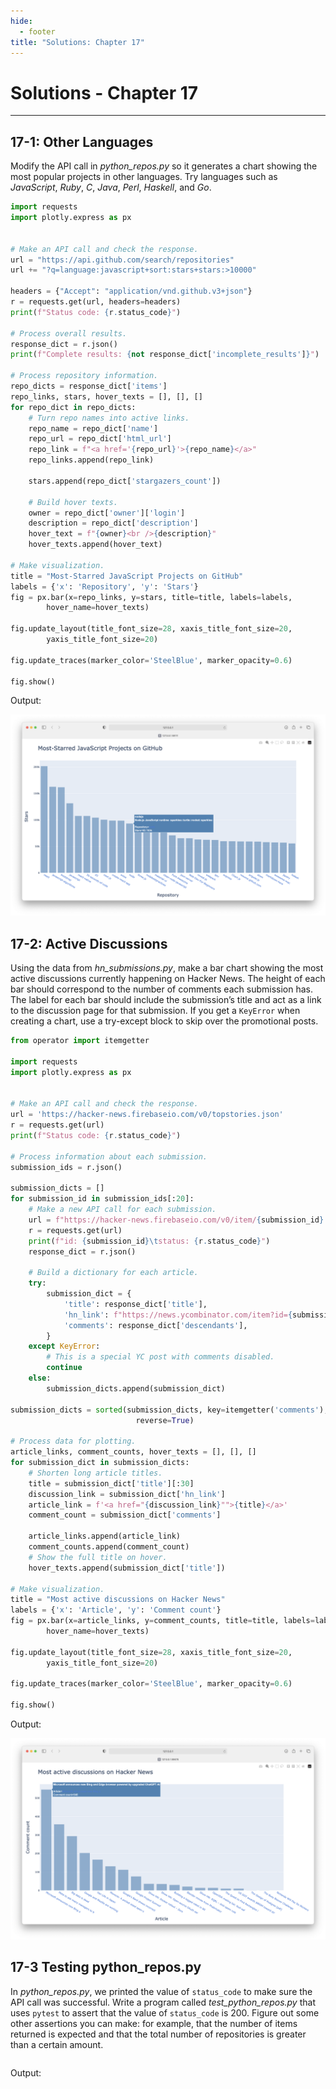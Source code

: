 ```yaml
---
hide:
  - footer
title: "Solutions: Chapter 17"
---
```


# Solutions - Chapter 17

---

## 17-1: Other Languages

Modify the API call in *python_repos.py* so it generates a chart showing the most popular projects in other languages. Try languages such as *JavaScript*, *Ruby*, *C*, *Java*, *Perl*, *Haskell*, and *Go*.

```python title="javascript_repos.py"
import requests
import plotly.express as px


# Make an API call and check the response.
url = "https://api.github.com/search/repositories"
url += "?q=language:javascript+sort:stars+stars:>10000"

headers = {"Accept": "application/vnd.github.v3+json"}
r = requests.get(url, headers=headers)
print(f"Status code: {r.status_code}")

# Process overall results.
response_dict = r.json()
print(f"Complete results: {not response_dict['incomplete_results']}")

# Process repository information.
repo_dicts = response_dict['items']
repo_links, stars, hover_texts = [], [], []
for repo_dict in repo_dicts:
    # Turn repo names into active links.
    repo_name = repo_dict['name']
    repo_url = repo_dict['html_url']
    repo_link = f"<a href='{repo_url}'>{repo_name}</a>"
    repo_links.append(repo_link)

    stars.append(repo_dict['stargazers_count'])

    # Build hover texts.
    owner = repo_dict['owner']['login']
    description = repo_dict['description']
    hover_text = f"{owner}<br />{description}"
    hover_texts.append(hover_text)

# Make visualization.
title = "Most-Starred JavaScript Projects on GitHub"
labels = {'x': 'Repository', 'y': 'Stars'}
fig = px.bar(x=repo_links, y=stars, title=title, labels=labels,
        hover_name=hover_texts)

fig.update_layout(title_font_size=28, xaxis_title_font_size=20,
        yaxis_title_font_size=20)

fig.update_traces(marker_color='SteelBlue', marker_opacity=0.6)

fig.show()
```

Output:

![Chart showing the most popular JavaScript projects on GitHub.](../images/solutions_images/javascript_repos.png)

## 17-2: Active Discussions

Using the data from *hn_submissions.py*, make a bar chart showing the most active discussions currently happening on Hacker News. The height of each bar should correspond to the number of comments each submission has. The label for each bar should include the submission’s title and act as a link to the discussion page for that submission. If you get a `KeyError` when creating a chart, use a try-except block to skip over the promotional posts.

```python title="hn_discussions_visual.py"
from operator import itemgetter

import requests
import plotly.express as px


# Make an API call and check the response.
url = 'https://hacker-news.firebaseio.com/v0/topstories.json'
r = requests.get(url)
print(f"Status code: {r.status_code}")

# Process information about each submission.
submission_ids = r.json()

submission_dicts = []
for submission_id in submission_ids[:20]:
    # Make a new API call for each submission.
    url = f"https://hacker-news.firebaseio.com/v0/item/{submission_id}.json"
    r = requests.get(url)
    print(f"id: {submission_id}\tstatus: {r.status_code}")
    response_dict = r.json()
    
    # Build a dictionary for each article.
    try:
        submission_dict = {
            'title': response_dict['title'],
            'hn_link': f"https://news.ycombinator.com/item?id={submission_id}",
            'comments': response_dict['descendants'],
        }
    except KeyError:
        # This is a special YC post with comments disabled.
        continue
    else:
        submission_dicts.append(submission_dict)

submission_dicts = sorted(submission_dicts, key=itemgetter('comments'),
                            reverse=True)

# Process data for plotting.
article_links, comment_counts, hover_texts = [], [], []
for submission_dict in submission_dicts:
    # Shorten long article titles.
    title = submission_dict['title'][:30]
    discussion_link = submission_dict['hn_link']
    article_link = f'<a href="{discussion_link}"">{title}</a>'
    comment_count = submission_dict['comments']

    article_links.append(article_link)
    comment_counts.append(comment_count)
    # Show the full title on hover.
    hover_texts.append(submission_dict['title'])

# Make visualization.
title = "Most active discussions on Hacker News"
labels = {'x': 'Article', 'y': 'Comment count'}
fig = px.bar(x=article_links, y=comment_counts, title=title, labels=labels,
        hover_name=hover_texts)

fig.update_layout(title_font_size=28, xaxis_title_font_size=20,
        yaxis_title_font_size=20)

fig.update_traces(marker_color='SteelBlue', marker_opacity=0.6)

fig.show()
```

Output:

![Chart showing the most active discussions on Hacker News.](../images/solutions_images/hn_discussions_visual.png)

## 17-3 Testing python_repos.py

In *python_repos.py*, we printed the value of `status_code` to make sure the API call was successful. Write a program called *test_python_repos.py* that uses `pytest` to assert that the value of `status_code`
is 200. Figure out some other assertions you can make: for example, that the number of items returned is expected and that the total number of repositories is greater than a certain amount.

```python title="test_python_repos.py"

```

Output:

```

```
